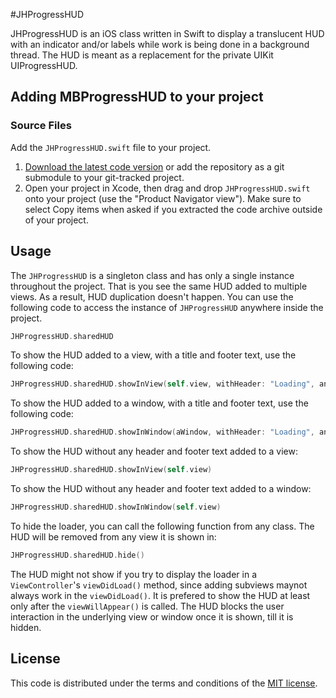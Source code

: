 #JHProgressHUD

JHProgressHUD is an iOS class written in Swift to display a translucent HUD with an indicator and/or labels while work is being done in a background thread. The HUD is meant as a replacement for the private UIKit UIProgressHUD.

## Adding MBProgressHUD to your project

### Source Files

Add the `JHProgressHUD.swift` file to your project.

1. [Download the latest code version](https://github.com/harikrishnant1991/JHProgressHUD/archive/master.zip) or add the repository as a git submodule to your git-tracked project.
2. Open your project in Xcode, then drag and drop `JHProgressHUD.swift` onto your project (use the "Product Navigator view"). Make sure to select Copy items when asked if you extracted the code archive outside of your project.

## Usage

The `JHProgressHUD` is a singleton class and has only a single instance throughout the project. That is you see the same HUD added to multiple views. As a result, HUD duplication doesn't happen. You can use the following code to access the instance of `JHProgressHUD` anywhere inside the project.

```Swift
JHProgressHUD.sharedHUD
```

To show the HUD added to a view, with a title and footer text, use the following code:

```Swift
JHProgressHUD.sharedHUD.showInView(self.view, withHeader: "Loading", andFooter: "Please Wait")
```

To show the HUD added to a window, with a title and footer text, use the following code:

```Swift
JHProgressHUD.sharedHUD.showInWindow(aWindow, withHeader: "Loading", andFooter: "Please Wait")
```

To show the HUD without any header and footer text added to a view:

```Swift
JHProgressHUD.sharedHUD.showInView(self.view)
```

To show the HUD without any header and footer text added to a window:

```Swift
JHProgressHUD.sharedHUD.showInWindow(self.view)
```

To hide the loader, you can call the following function from any class. The HUD will be removed from any view it is shown in:

```Swift
JHProgressHUD.sharedHUD.hide()
```

The HUD might not show if you try to display the loader in a `ViewController`'s `viewDidLoad()` method, since adding subviews maynot always work in the `viewDidLoad()`. It is prefered to show the HUD at least only after the `viewWillAppear()` is called. The HUD blocks the user interaction in the underlying view or window once it is shown, till it is hidden.

## License

This code is distributed under the terms and conditions of the [MIT license](https://github.com/harikrishnant1991/JHProgressHUD/blob/master/LICENSE).